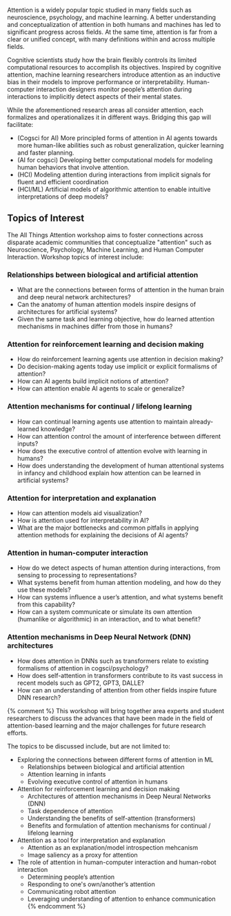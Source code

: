 Attention is a widely popular topic studied in many fields such as neuroscience, psychology, and machine learning. A better understanding and conceptualization of attention in both humans and machines has led to significant progress across fields. At the same time, attention is far from a clear or unified concept, with many definitions within and across multiple fields.

Cognitive scientists study how the brain flexibly controls its limited computational resources to accomplish its objectives. Inspired by cognitive attention, machine learning researchers introduce attention as an inductive bias in their models to improve performance or interpretability. Human-computer interaction designers monitor people’s attention during interactions to implicitly detect aspects of their mental states.

While the aforementioned research areas all consider attention, each formalizes and operationalizes it in different ways. Bridging this gap will facilitate:

- (Cogsci for AI) More principled forms of attention in AI agents towards more human-like abilities such as robust generalization, quicker learning and faster planning.
- (AI for cogsci) Developing better computational models for modeling human behaviors that involve attention.
- (HCI) Modeling attention during interactions from implicit signals for fluent and efficient coordination
- (HCI/ML) Artificial models of algorithmic attention to enable intuitive interpretations of deep models?


## Topics of Interest



The All Things Attention workshop aims to foster connections across disparate academic communities that conceptualize "attention" such as Neuroscience, Psychology, Machine Learning, and Human Computer Interaction. Workshop topics of interest include:

### Relationships between biological and artificial attention
  - What are the connections between forms of attention in the human brain and deep neural network architectures? 
  - Can the anatomy of human attention models inspire designs of architectures for artificial systems? 
  - Given the same task and learning objective, how do learned attention mechanisms in machines differ from those in humans? 

### Attention for reinforcement learning and decision making
  - How do reinforcement learning agents use attention in decision making?
  - Do decision-making agents today use implicit or explicit formalisms of attention?
  - How can AI agents build implicit notions of attention?
  - How can attention enable AI agents to scale or generalize?

### Attention mechanisms for continual / lifelong learning
  - How can continual learning agents use attention to maintain already-learned knowledge? 
  - How can attention control the amount of interference between different inputs? 
  - How does the executive control of attention evolve with learning in humans? 
  - How does understanding the development of human attentional systems in infancy and childhood explain how attention can be learned in artificial systems?

### Attention for interpretation and explanation
  - How can attention models aid visualization?
  - How is attention used for interpretability in AI? 
  - What are the major bottlenecks and common pitfalls in applying attention methods for explaining the decisions of AI agents?

### Attention in human-computer interaction
  - How do we detect aspects of human attention during interactions, from sensing to processing to representations?
  - What systems benefit from human attention modeling, and how do they use these models?
  - How can systems influence a user’s attention, and what systems benefit from this capability?
  - How can a system communicate or simulate its own attention (humanlike or algorithmic) in an interaction, and to what benefit?

### Attention mechanisms in Deep Neural Network (DNN) architectures
  - How does attention in DNNs such as transformers relate to existing formalisms of attention in cogsci/psychology? 
  - How does self-attention in transformers contribute to its vast success in recent models such as GPT2, GPT3, DALLE? 
  - How can an understanding of attention from other fields inspire future DNN research?


{% comment %}
This workshop will bring together area experts and student researchers to discuss the advances that have been made in the field of attention-based learning and the major challenges for future research efforts. 

The topics to be discussed include, but are not limited to:

- Exploring the connections between different forms of attention in ML
  - Relationships between biological and artificial attention
  - Attention learning in infants
  - Evolving executive control of attention in humans
- Attention for reinforcement learning and decision making
  - Architectures of attention mechanisms in Deep Neural Networks (DNN)
  - Task dependence of attention
  - Understanding the benefits of self-attention (transformers)
  - Benefits and formulation of attention mechanisms for continual / lifelong learning
- Attention as a tool for interpretation and explanation
  - Attention as an explanation/model introspection mehcanism
  - Image saliency as a proxy for attention
- The role of attention in human-computer interaction and human-robot interaction
  - Determining people’s attention
  - Responding to one's own/another’s attention
  - Communicating robot attention
  - Leveraging understanding of attention to enhance communication
{% endcomment %}

